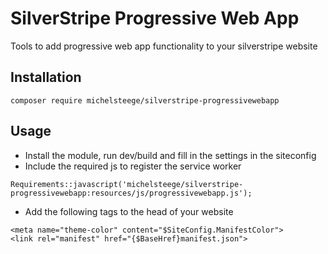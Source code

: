 # SilverStripe Progressive Web App

Tools to add progressive web app functionality to your silverstripe website

## Installation
```
composer require michelsteege/silverstripe-progressivewebapp
```

## Usage
- Install the module, run dev/build and fill in the settings in the siteconfig
- Include the required js to register the service worker
```
Requirements::javascript('michelsteege/silverstripe-progressivewebapp:resources/js/progressivewebapp.js');
```
- Add the following tags to the head of your website
```
<meta name="theme-color" content="$SiteConfig.ManifestColor">
<link rel="manifest" href="{$BaseHref}manifest.json">
```
